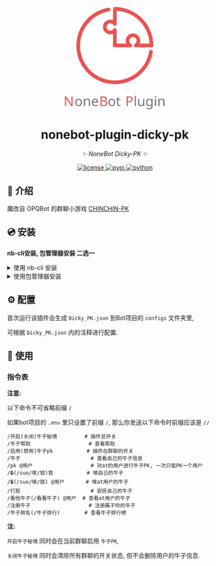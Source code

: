 <div align="center">
  <a href="https://v2.nonebot.dev/store"><img src="https://raw.githubusercontent.com/tkgs0/nbpt/resources/nbp_logo.png" width="180" height="180" alt="NoneBotPluginLogo"></a>
  <br>
  <p><img src="https://raw.githubusercontent.com/tkgs0/nbpt/resources/NoneBotPlugin.svg" width="240" alt="NoneBotPluginText"></p>
</div>

<div align="center">

# nonebot-plugin-dicky-pk

_✨ NoneBot Dicky-PK ✨_


<a href="./LICENSE">
    <img src="https://img.shields.io/github/license/tkgs0/nonebot-plugin-dicky-pk.svg" alt="license">
</a>
<a href="https://pypi.python.org/pypi/nonebot-plugin-dicky-pk">
    <img src="https://img.shields.io/pypi/v/nonebot-plugin-dicky-pk.svg" alt="pypi">
</a>
<a href="https://www.python.org">
    <img src="https://img.shields.io/badge/python-3.8+-blue.svg" alt="python">
</a>

</div>

## 📖 介绍

魔改自 OPQBot 的群聊小游戏 [CHINCHIN-PK](https://github.com/opq-osc/chinchin-pk)

## 💿 安装

**nb-cli安装, 包管理器安装  二选一**

<details>
<summary>使用 nb-cli 安装</summary>

在 nonebot2 项目的根目录下打开命令行, 输入以下指令即可安装

    nb plugin install nonebot-plugin-dicky-pk

</details>

<details>
<summary>使用包管理器安装</summary>

在 nonebot2 项目的插件目录下, 打开命令行,

**根据你使用的包管理器, 输入相应的安装命令**

<details>
<summary>pip</summary>

    pip install nonebot-plugin-dicky-pk

</details>
<details>
<summary>pdm</summary>

    pdm add nonebot-plugin-dicky-pk

</details>
<details>
<summary>poetry</summary>

    poetry add nonebot-plugin-dicky-pk

</details>
<details>
<summary>conda</summary>

    conda install nonebot-plugin-dicky-pk

</details>

打开 bot项目下的 `pyproject.toml` 文件,

在其 `plugins` 里加入 `nonebot_plugin_dicky_pk`

    plugins = ["nonebot_plugin_dicky_pk"]

</details>
</details>

## ⚙️ 配置

首次运行该插件会生成 `Dicky_PK.json` 到Bot项目的 `configs` 文件夹里,

可根据 `Dicky_PK.json` 内的注释进行配置.

## 🎉 使用

### 指令表

**注意:**

以下命令不可省略前缀 `/`

如果bot项目的 `.env` 里只设置了前缀 `/`, 那么你发送以下命令时前缀应该是 `//`

```
/开启(关闭)牛子秘境         # 插件总开关
/牛子帮助                   # 查看帮助
/启用(禁用)牛子pk           # 插件在群聊的开关
/牛子                       # 查看自己的牛子信息
/pk @用户                   # 对at的用户进行牛子PK, 一次只能PK一个用户
/🔒(/suo/嗦/锁)我           # 嗦自己的牛子
/🔒(/suo/嗦/锁) @用户       # 嗦at用户的牛子
/打胶                       # 安抚自己的牛子
/看他牛子(/看看牛子) @用户  # 查看at用户的牛子
/注册牛子                   # 注册属于你的牛子
/牛子排名(/牛子排行)        # 查看牛子排行榜
```

**注:**

`开启牛子秘境` 同时会在当前群聊启用 `牛子PK`,

`关闭牛子秘境` 同时会清除所有群聊的开关状态, 但不会删除用户的牛子信息.

